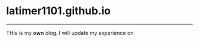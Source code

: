 # latimer1101.github.io
-----------------------
THis is my **own** blog.
I will update my experience on 
